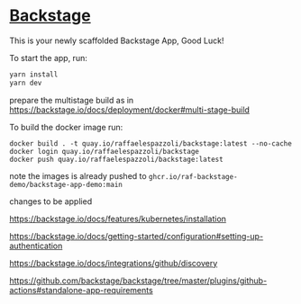 # [Backstage](https://backstage.io)

This is your newly scaffolded Backstage App, Good Luck!

To start the app, run:

```sh
yarn install
yarn dev
```

prepare the multistage build as in 
https://backstage.io/docs/deployment/docker#multi-stage-build

To build the docker image run:

```shell
docker build . -t quay.io/raffaelespazzoli/backstage:latest --no-cache
docker login quay.io/raffaelespazzoli/backstage
docker push quay.io/raffaelespazzoli/backstage:latest
```

note the images is already pushed to `ghcr.io/raf-backstage-demo/backstage-app-demo:main`


changes to be applied

https://backstage.io/docs/features/kubernetes/installation

https://backstage.io/docs/getting-started/configuration#setting-up-authentication

https://backstage.io/docs/integrations/github/discovery

https://github.com/backstage/backstage/tree/master/plugins/github-actions#standalone-app-requirements